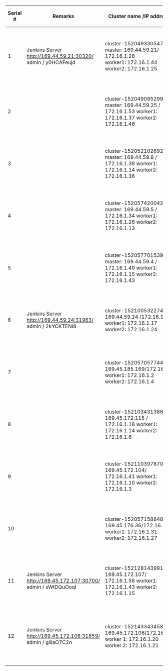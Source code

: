 |    Serial #    |    Remarks                                                                        |    Cluster name /IP address                                                                                         |    ICP dashboard                     |    User Details    (userid/ password  / namespace)                                                                  |    ssh details                                                                                                                                                                                            |
|----------------|-----------------------------------------------------------------------------------|---------------------------------------------------------------------------------------------------------------------|--------------------------------------|---------------------------------------------------------------------------------------------------------------------|-----------------------------------------------------------------------------------------------------------------------------------------------------------------------------------------------------------|
|    1           |    Jenkins Server       http://169.44.59.21:30320/  admin / y0HCAFeujd            |    cluster-1520493305475      master:  169.44.59.21/ 172.16.1.28 <br>   worker1: 172.16.1.44 <br>   worker2: 172.16.1.25      |    https://169.44.59.21:8443/        |    admin / admin      user1 / user1  /namespace1   user2 / user2  /namespace2   user3 / user3  /namespace2          |    Master node:   ssh -i <keyfile> ubuntu@169.44.59.21   sudo su -      Worker nodes:   ssh cluster-1520493305475-worker1   ssh cluster-1520493305475-worker2    (See attached file: thinklab-key.pem)    |
|    2           |                                                                                   |    cluster-1520490952992       master:  169.44.59.25 / 172.16.1.53   worker1: 172.16.1.37   worker2: 172.16.1.46    |    https://169.44.59.25:8443/        |    admin / admin      user4 / user4  /namespace4   user5 / user5  /namespace5   user6 / user6  /namespace6          |    Master node:   ssh -i <keyfile> ubuntu@169.44.59.25   sudo su -      Worker nodes:   ssh cluster-1520490952992-worker1   ssh cluster-1520490952992-worker1                                             |
|    3           |                                                                                   |    cluster-1520521026928        master: 169.44.59.8 / 172.16.1.38   worker1: 172.16.1.14   worker2: 172.16.1.36     |    https://169.44.59.8:8443/         |    admin / admin      user7 / user7 /namespace7   user8 / user8 /namespace8   user9 / user9 /namespace9             |    Master node:   ssh -i <keyfile> ubuntu@169.44.59.8   sudo su -      Worker nodes:   ssh cluster-1520521026928-worker1   ssh cluster-1520521026928-worker2                                              |
|    4           |                                                                                   |    cluster-1520574200424      master: 169.44.59.5 / 172.16.1.34   worker1: 172.16.1.26   worker2: 172.16.1.13       |    https://169.44.59.5:8443/         |    admin / admin      user10 / user10 /namespace10   user11 / user11 /namespace11   user12 / user12 /namespace12    |    Master node:   ssh -i <keyfile> ubuntu@169.44.59.5   sudo su -      Worker nodes:   cluster-1520574200424-worker1   cluster-1520574200424-worker2                                                      |
|    5           |                                                                                   |    cluster-1520577015392        master: 169.44.59.4 / 172.16.1.49    worker1: 172.16.1.15   worker2: 172.16.1.43    |    https://169.44.59.4:8443/         |    admin / admin      user13 / user13 /namespace13   user14 / user14 /namespace14   user15 / user15 /namespace15    |    Master node:   ssh -i <keyfile> ubuntu@169.44.59.4   sudo su -      Worker nodes:   ssh cluster-1520577015392-worker1   ssh cluster-1520577015392-worker2                                              |
|    6           |    Jenkins Server       http://169.44.59.24:31963/    admin / 2kYCKTENI8          |    cluster-1521005322746   169.44.59.24 /172.16.1.33   worker1: 172.16.1.17   worker2: 172.16.1.24                  |    https://169.44.59.24:8443/        |    admin/ admin      user16 /user16 /namespace16   user17 /user17 /namespace17   user18 /user18 /namespace18        |    Master node:   ssh -i <keyfile> ubuntu@169.44.59.24   sudo su -      Workers:   ssh cluster-1521005322746-master   ssh cluster-1521005322746-master                                                    |
|    7           |                                                                                   |    cluster-1520570577448   169.45.185.169/172.16.1.9   worker1: 172.16.1.2   worker2: 172.16.1.4                    |    https://169.45.185.169:8443/      |    admin/ admin      user19 /user19 /namespace19   user20 /user20 /namespace20   user21 /user21 /namespace21        |    Master node:   ssh -i <keyfile> ubuntu@169.45.185.169   sudo su -      Workers:   ssh cluster-1520570577448-worker1   ssh cluster-1520570577448-worker2                                                |
|    8           |                                                                                   |    cluster-1521034313868 169.45.172.115 / 172.16.1.18    worker1: 172.16.1.14    worker2: 172.16.1.8                |    https://169.45.172.115:8443/      |    admin /admin      user22 /user22 /namespace22   user23 /user23 /namespace23   user24 /user24 /namespace24        |    Master node:   ssh -i <keyfile> ubuntu@169.45.172.115   sudo su -      Workers:   ssh cluster-1521034313868-worker1   ssh cluster-1521034313868-worker2                                                |
|    9           |                                                                                   |    cluster-1521103978704   169.45.172.104/ 172.16.1.41    worker1: 172.16.1.10    worker2: 172.16.1.3               |    https://169.45.172.104:8443       |    admin/ admin      user25 /user25 /namespace25   user26 /user26 /namespace26   user27 /user27 /namespace27        |    Master node:   ssh -i <keyfile> ubuntu@169.45.172.104   sudo su -      Workers:   ssh cluster-1521103978704-worker1   ssh cluster-1521103978704-worker2                                                |
|    10          |                                                                                   |    cluster-1520571588480   169.45.176.36/172.16.1.42   worker1: 172.16.1.31   worker2: 172.16.1.27                  |    https://169.45.176.36:8443        |    admin/ admin      user28 /user28 /namespace28   user29 /user29 /namespace29   user30 /user30 /namespace30        |    Master node:   ssh -i <keyfile> ubuntu@169.45.176.36   sudo su -      Workers:   ssh cluster-1520571588480-worker1   ssh cluster-1520571588480-worker2                                                 |
|    11          |    Jenkins Server       http://169.45.172.107:30700/   admin / sWtDQuOoqI         |    cluster-1521281439914   169.45.172.107/ 172.16.1.56        worker1: 172.16.1.43    worker2: 172.16.1.15          |    https://169.45.172.107:8443       |    admin/ admin       user1 /user1 /namespace1   to   user10 / user10 /namespace10                                  |    Master node:   ssh -i <keyfile> ubuntu@169.45.172.107   sudo su -      Workers:   ssh cluster-1521281439914-worker1   ssh cluster-1521281439914-worker2                                                |
|    12          |    Jenkins Server           http://169.45.172.106:31859/   admin / giiiaO7C2n     |    cluster-1521433434586   169.45.172.106/172.16.1.7   worker 1: 172.16.1.20   worker 2: 172.16.1.21                |    https://169.45.172.106:8443       |    admin/ admin       user1 / user1/namespace1   to   user10 / user10 /namespace10                                  |    MasterNode   ssh -i <key_file> ubuntu@169.45.172.106   sudo su -      Workers   ssh cluster-1521433434586-worker1   ssh cluster-1521433434586-worker2                                                  |
